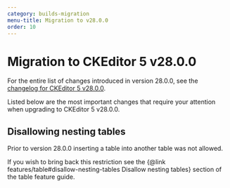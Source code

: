 ```yaml
---
category: builds-migration
menu-title: Migration to v28.0.0
order: 10
---
```


# Migration to CKEditor 5 v28.0.0

For the entire list of changes introduced in version 28.0.0, see the [changelog for CKEditor 5 v28.0.0](https://github.com/ckeditor/ckeditor5/blob/master/CHANGELOG.md#TODO).

Listed below are the most important changes that require your attention when upgrading to CKEditor 5 v28.0.0.

## Disallowing nesting tables

Prior to version 28.0.0 inserting a table into another table was not allowed.

If you wish to bring back this restriction see the {@link features/table#disallow-nesting-tables Disallow nesting tables} section of the table feature guide.